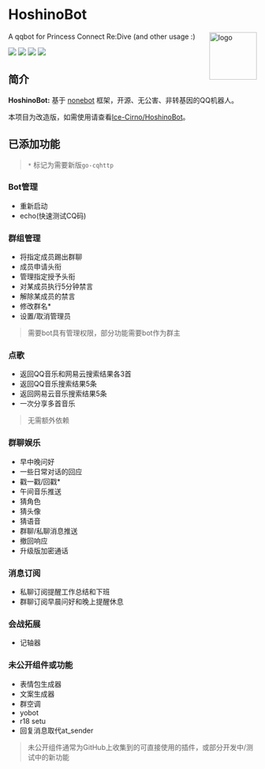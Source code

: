 # HoshinoBot

<img align="right" src="https://dss0.bdstatic.com/6Ox1bjeh1BF3odCf/it/u=66609348,1459848057&fm=74&app=80&f=JPEG&size=f121,121?sec=1880279984&t=2d345877b663ea784b13a0ee76e16b54" alt="logo" width="96px" />

A qqbot for Princess Connect Re:Dive (and other usage :)

<img src="https://img.shields.io/badge/HoshinoBot-v2.0-brightgreen"/> <img src="https://img.shields.io/badge/Yobot-v3.6.4-brightgreen" /> <img src="https://img.shields.io/badge/Powered_by-Ice--Cirno-orange"/> <img src="https://img.shields.io/badge/Improved_by---LAN---blue"/>

## 简介

**HoshinoBot:** 基于 [nonebot](http://nonebot.cqp.moe) 框架，开源、无公害、非转基因的QQ机器人。

本项目为改造版，如需使用请查看[Ice-Cirno/HoshinoBot](https://github.com/Ice-Cirno/HoshinoBot)。

## 已添加功能

> `*` 标记为需要新版`go-cqhttp`

### Bot管理

- 重新启动
- echo(快速测试CQ码)

### 群组管理

- 将指定成员踢出群聊
- 成员申请头衔
- 管理指定授予头衔
- 对某成员执行5分钟禁言
- 解除某成员的禁言
- 修改群名*
- 设置/取消管理员

> 需要bot具有管理权限，部分功能需要bot作为群主

### 点歌

- 返回QQ音乐和网易云搜索结果各3首
- 返回QQ音乐搜索结果5条
- 返回网易云音乐搜索结果5条
- 一次分享多首音乐

> 无需额外依赖

### 群聊娱乐

- 早中晚问好
- 一些日常对话的回应
- 戳一戳/回戳*
- 午间音乐推送
- 猜角色
- 猜头像
- 猜语音
- 群聊/私聊消息推送
- 撤回响应
- 升级版加密通话


### 消息订阅

- 私聊订阅提醒工作总结和下班
- 群聊订阅早晨问好和晚上提醒休息

### 会战拓展

- 记轴器


### 未公开组件或功能

- 表情包生成器
- 文案生成器
- 群空调
- yobot
- r18 setu
- 回复消息取代at_sender

> 未公开组件通常为GitHub上收集到的可直接使用的插件，或部分开发中/测试中的新功能